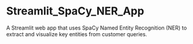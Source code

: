 # Streamlit_SpaCy_NER_App
A Streamlit web app that uses SpaCy Named Entity Recognition (NER) to extract and visualize key entities from customer queries.

